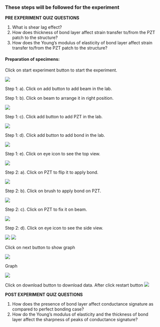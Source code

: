 ### These steps will be followed for the experiment

**PRE EXPERIMENT QUIZ QUESTIONS**
	
1) What is shear lag effect?
2) How does thickness of bond layer affect strain transfer to/from the PZT patch to the structure?
3) How does the Young’s modulus of elasticity of bond layer affect strain transfer to/from the PZT patch to the structure?


#### Preparation of specimens:

Click on start experiment button to start the experiment.

<img src="images/pr1.png"/>

Step 1: a). Click on add button to add beam in the lab.

Step 1: b). Click on beam to arrange it in right position.

<img src="images/pr2.png"/>

Step 1: c). Click add button to add PZT in the lab.

<img src="images/pr3.png"/>

Step 1: d). Click add button to add bond in the lab.

<img src="images/pr4.png"/>

Step 1: e). Click on eye icon to see the top view.

<img src="images/pr5.png"/>

Step 2: a). Click on PZT to flip it to apply bond.

<img src="images/pr6.png"/>

Step 2: b). Click on brush to apply bond on PZT.

<img src="images/pr7.png"/>

Step 2: c). Click on PZT to fix it on beam.

<img src="images/pr8.png"/>

Step 2: d). Click on eye icon to see the side view.

<img src="images/pr9.png"/>
 


<img src="images/pr11.png"/>

Click on next button to show graph

<img src="images/pr12.png"/>

Graph

<img src="images/pr13.png"/>

Click on download button to download data.
After click restart button
<img src="images/pr14.png"/>

**POST EXPERIMENT QUIZ QUESTIONS**

1) How does the presence of bond layer affect conductance signature as
compared to perfect bonding case?
2) How do the Young’s modulus of elasticity and the thickness of bond
layer affect the sharpness of peaks of conductance signature?
